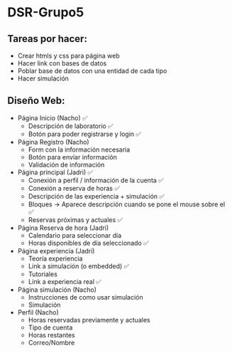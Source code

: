 # DSR-Grupo5

## Tareas por hacer:
* Crear htmls y css para página web
* Hacer link con bases de datos
* Poblar base de datos con una entidad de cada tipo
* Hacer simulación

## Diseño Web:
* Página Inicio (Nacho) ✅
  * Descripción de laboratorio ✅
  * Botón para poder registrarse y login ✅
* Página Registro (Nacho)
  * Form con la información necesaria
  * Botón para enviar información
  * Validación de información
* Página principal (Jadri) ✅
  * Conexión a perfil / información de la cuenta ✅
  * Conexión a reserva de horas ✅
  * Descripción de las experiencia + simulación ✅
  * Bloques → Aparece descripción cuando se pone el mouse sobre el ✅
  * Reservas próximas y actuales ✅
* Página Reserva de hora (Jadri)
  * Calendario para seleccionar día 
  * Horas disponibles de día seleccionado ✅
* Página experiencia (Jadri)
  * Teoría experiencia
  * Link a simulación (o embedded)  ✅
  * Tutoriales
  * Link a experiencia real  ✅
* Página simulación (Nacho)
  * Instrucciones de como usar simulación
  * Simulación
* Perfil (Nacho)
  * Horas reservadas previamente y actuales
  * Tipo de cuenta
  * Horas restantes
  * Correo/Nombre
